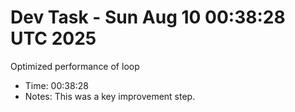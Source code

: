 # Dev Task - Sun Aug 10 00:38:28 UTC 2025
Optimized performance of loop
- Time: 00:38:28
- Notes: This was a key improvement step.
